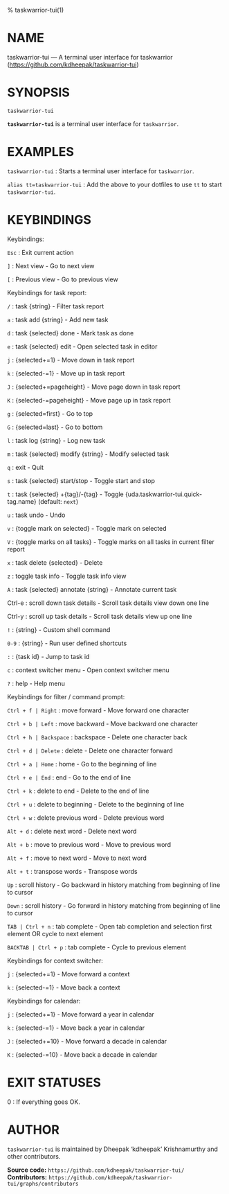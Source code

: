 % taskwarrior-tui(1)

<!-- This is the taskwarrior-tui(1) man page, written in Markdown. -->
<!-- To generate the roff version, run `just man`, -->
<!-- and the man page will appear in the ‘target’ directory. -->


NAME
====

taskwarrior-tui — A terminal user interface for taskwarrior (https://github.com/kdheepak/taskwarrior-tui)


SYNOPSIS
========

`taskwarrior-tui`

**`taskwarrior-tui`** is a terminal user interface for `taskwarrior`.


EXAMPLES
========

`taskwarrior-tui`
: Starts a terminal user interface for `taskwarrior`.

`alias tt=taskwarrior-tui`
: Add the above to your dotfiles to use `tt` to start `taskwarrior-tui`.

KEYBINDINGS
===========


Keybindings:

`Esc`
: Exit current action

`]`
: Next view                         - Go to next view

`[`
: Previous view                     - Go to previous view


Keybindings for task report:

`/`
: task {string}                     - Filter task report

`a`
: task add {string}                 - Add new task

`d`
: task {selected} done              - Mark task as done

`e`
: task {selected} edit              - Open selected task in editor

`j`
: {selected+=1}                     - Move down in task report

`k`
: {selected-=1}                     - Move up in task report

`J`
: {selected+=pageheight}            - Move page down in task report

`K`
: {selected-=pageheight}            - Move page up in task report

`g`
: {selected=first}                  - Go to top

`G`
: {selected=last}                   - Go to bottom

`l`
: task log {string}                 - Log new task

`m`
: task {selected} modify {string}   - Modify selected task

`q`
: exit                              - Quit

`s`
: task {selected} start/stop        - Toggle start and stop

`t`
: task {selected} +{tag}/-{tag}     - Toggle {uda.taskwarrior-tui.quick-tag.name} (default: `next`)

`u`
: task undo                         - Undo

`v`
: {toggle mark on selected}         - Toggle mark on selected

`V`
: {toggle marks on all tasks}       - Toggle marks on all tasks in current filter report

`x`
: task delete {selected}            - Delete

`z`
: toggle task info                  - Toggle task info view

`A`
: task {selected} annotate {string} - Annotate current task

Ctrl-e
: scroll down task details          - Scroll task details view down one line

Ctrl-y
: scroll up task details            - Scroll task details view up one line


`!`
: {string}                          - Custom shell command

`0-9`
: {string}                          - Run user defined shortcuts

`:`
: {task id}                         - Jump to task id

`c`
: context switcher menu             - Open context switcher menu

`?`
: help                              - Help menu


Keybindings for filter / command prompt:

`Ctrl + f | Right`
: move forward                      - Move forward one character

`Ctrl + b | Left`
: move backward                     - Move backward one character

`Ctrl + h | Backspace`
: backspace                         - Delete one character back

`Ctrl + d | Delete`
: delete                            - Delete one character forward

`Ctrl + a | Home`
: home                              - Go to the beginning of line

`Ctrl + e | End`
: end                               - Go to the end of line

`Ctrl + k`
: delete to end                     - Delete to the end of line

`Ctrl + u`
: delete to beginning               - Delete to the beginning of line

`Ctrl + w`
: delete previous word              - Delete previous word

`Alt + d`
: delete next word                  - Delete next word

`Alt + b`
: move to previous word             - Move to previous word

`Alt + f`
: move to next word                 - Move to next word

`Alt + t`
: transpose words                   - Transpose words

`Up`
: scroll history                    - Go backward in history matching from beginning of line to cursor

`Down`
: scroll history                    - Go forward in history matching from beginning of line to cursor

`TAB | Ctrl + n`
: tab complete                      - Open tab completion and selection first element OR cycle to next element

`BACKTAB | Ctrl + p`
: tab complete                      - Cycle to previous element


Keybindings for context switcher:

`j`
: {selected+=1}                     - Move forward a context

`k`
: {selected-=1}                     - Move back a context


Keybindings for calendar:

`j`
: {selected+=1}                     - Move forward a year in calendar

`k`
: {selected-=1}                     - Move back a year in calendar

`J`
: {selected+=10}                    - Move forward a decade in calendar

`K`
: {selected-=10}                    - Move back a decade in calendar

EXIT STATUSES
=============

0
: If everything goes OK.


AUTHOR
======

`taskwarrior-tui` is maintained by Dheepak ‘kdheepak’ Krishnamurthy and other contributors.

**Source code:** `https://github.com/kdheepak/taskwarrior-tui/` \
**Contributors:** `https://github.com/kdheepak/taskwarrior-tui/graphs/contributors`
